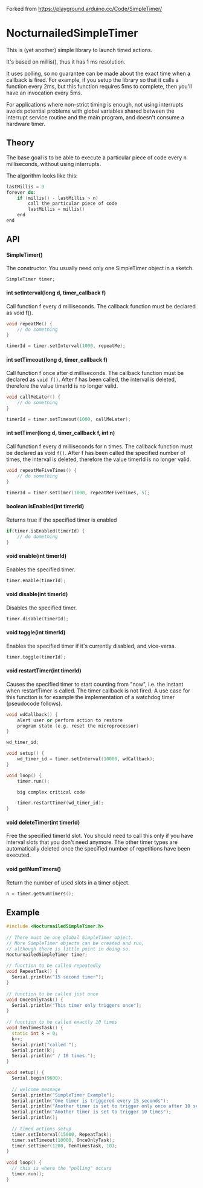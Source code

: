 Forked from https://playground.arduino.cc/Code/SimpleTimer/

# NocturnailedSimpleTimer
This is (yet another) simple library to launch timed actions.

It's based on millis(), thus it has 1 ms resolution.

It uses polling, so no guarantee can be made about the exact time when a callback is fired. For example, if you setup the library so that it calls a function every 2ms, but this function requires 5ms to complete, then you'll have an invocation every 5ms.

For applications where non-strict timing is enough, not using interrupts avoids potential problems with global variables shared between the interrupt service routine and the main program, and doesn't consume a hardware timer.

## Theory
The base goal is to be able to execute a particular piece of code every n milliseconds, without using interrupts.

The algorithm looks like this:
```cpp
lastMillis = 0
forever do:
    if (millis() - lastMillis > n)
        call the particular piece of code
        lastMillis = millis()
    end
end
```

## API
#### SimpleTimer()
The constructor. You usually need only one SimpleTimer object in a sketch. 

`SimpleTimer timer;`

#### int setInterval(long d, timer_callback f)
Call function f every d milliseconds. The callback function must be declared as void f().

```cpp
void repeatMe() {
    // do something
}

timerId = timer.setInterval(1000, repeatMe);
```
#### int setTimeout(long d, timer_callback f)
Call function f once after d milliseconds. The callback function must be declared as `void f()`. After f has been called, the interval is deleted, therefore the value timerId is no longer valid.

```cpp
void callMeLater() {
    // do something
}

timerId = timer.setTimeout(1000, callMeLater);
```

#### int setTimer(long d, timer_callback f, int n)
Call function f every d milliseconds for n times. The callback function must be declared as void `f()`. After f has been called the specified number of times, the interval is deleted, therefore the value timerId is no longer valid.

```cpp
void repeatMeFiveTimes() {
    // do something
}

timerId = timer.setTimer(1000, repeatMeFiveTimes, 5);
```

#### boolean isEnabled(int timerId)
Returns true if the specified timer is enabled 

```cpp
if(timer.isEnabled(timerId) {
    // do domething
}
```

#### void enable(int timerId)
Enables the specified timer. 

```cpp
timer.enable(timerId);
```

#### void disable(int timerId)
Disables the specified timer.

```cpp
timer.disable(timerId);
```

#### void toggle(int timerId)
Enables the specified timer if it's currently disabled, and vice-versa.

```cpp
timer.toggle(timerId);
```

#### void restartTimer(int timerId)

Causes the specified timer to start counting from "now", i.e. the instant when restartTimer is called. The timer callback is not fired. A use case for this function is for example the implementation of a watchdog timer (pseudocode follows).

```cpp
void wdCallback() {
    alert user or perform action to restore
    program state (e.g. reset the microprocessor)
}

wd_timer_id;

void setup() {
    wd_timer_id = timer.setInterval(10000, wdCallback);
}

void loop() {
    timer.run();

    big complex critical code

    timer.restartTimer(wd_timer_id);
}
```

#### void deleteTimer(int timerId)

Free the specified timerId slot. You should need to call this only if you have interval slots that you don't need anymore. The other timer types are automatically deleted once the specified number of repetitions have been executed. 

#### void getNumTimers()
Return the number of used slots in a timer object.

```cpp
n = timer.getNumTimers();
```

## Example
```cpp
#include <NocturnailedSimpleTimer.h>
 
// There must be one global SimpleTimer object.
// More SimpleTimer objects can be created and run,
// although there is little point in doing so.
NocturnailedSimpleTimer timer;
 
// function to be called repeatedly
void RepeatTask() {
  Serial.println("15 second timer");        
}
 
// function to be called just once
void OnceOnlyTask() {
  Serial.println("This timer only triggers once");  
}
 
// function to be called exactly 10 times
void TenTimesTask() {
  static int k = 0;
  k++;
  Serial.print("called ");
  Serial.print(k);
  Serial.println(" / 10 times.");
}

void setup() {
  Serial.begin(9600);
 
  // welcome message
  Serial.println("SimpleTimer Example");
  Serial.println("One timer is triggered every 15 seconds");
  Serial.println("Another timer is set to trigger only once after 10 seconds");
  Serial.println("Another timer is set to trigger 10 times");
  Serial.println();
 
  // timed actions setup
  timer.setInterval(15000, RepeatTask);
  timer.setTimeout(10000, OnceOnlyTask);
  timer.setTimer(1200, TenTimesTask, 10);
}
 
void loop() {
  // this is where the "polling" occurs
  timer.run();
}
```
